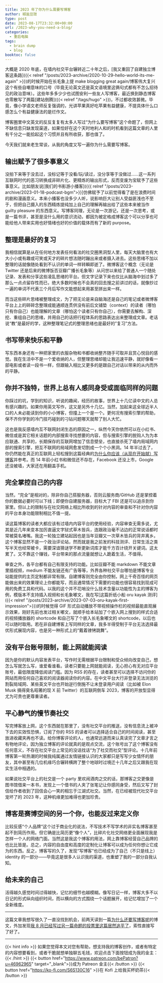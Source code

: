 ```yaml
---
title: 2023 年了你为什么需要写博客
author: 椒盐豆豉
type: post
date: 2023-08-17T23:32:00+00:00
url: /2023-why-you-need-a-blog/
categories:
  - 重启电脑
tags:
  - brain dump
  - blog
booktoc: false
---
```


大概是 2020 年底，在墙内社交平台辗转近二十年之后，[我又重回了自建独立博客这条路]({{< relref "/posts/2023-archive/2020-10-29-hello-world-its-me-again" >}})的时候开始在长毛象上提 make blogging great again/博客伟大复兴这个有些自嘲意味的口号（毕竟无论英文还是英文语境里这俩句式都有不怎么招待见的政治意味）。这些年多多少少也试图安利一些友人写博客，最近换到静态博客也零散写了两篇[建站倒腾]({{< relref "/tags/hugo" >}})，不过都收效甚微。毕竟，像小学语文老师反复强调的，光讲苹果真好吃苹果有益健康，不提具体什么口感怎么个有益健康法的是烂作文。

博客圈里中文英文的反反复复有太多人写过“为什么要写博客”这个命题了，但网上不缺信息只缺发现渠道，如果恰好在这个天时地利人和的时机看到这篇文章的人里有千分之一能拾起这个习惯并且有所收获，那也值了。

今天我们就来老生常谈，从我的角度又写一遍你为什么需要写博客。

<!--more-->

## 输出赋予了很多事意义
没拍下来等于没去过，没标记等于没看/玩/读过，没分享等于没做过……这一系列互联网时代的恶习转换成非碎片化、更精炼的输出形式，反而变废为宝赋予了这些事意义。比如朋友说[我们的书影游小播客]({{{ relref "/posts/2023-archive/2023-01-18-podcast-bgm">}}]仿佛赋予了以前觉得看了是在浪费时间的剧和漫画意义。本来小播客也没多少人听，说影响巨大让别人受益匪浅也不至于，但把自己摄入的东西精炼提纯加上自己的理解再输出给了这些本来被当作 guilty pleasure 的东西意义。写博客同理，无论是一次游记，还是一次思考，或是一篇书评，甚至是没什么用的意识流动，都因为被定格成博客这个可以分享也可能给他人带来实用也好情绪也好的价值的载体而有了新的 purpose。

## 整理是最好的复习
我相信就算是从在任何地方发表任何看法的社交圈黑洞型人里，每天大脑里也有大大小小或有趣或可笑或天才的碎片想法随时蹦出来或者摄入进去。这些思绪不加以整理的话就像随处看到不认识的单词一样转瞬即逝了。微博客这个概念（无论是 Twitter 还是后来的微博饭否豆瓣广播长毛象等）从问世以来给了普通人一个随处记录、发表和分享这些凌乱思绪的平台。但文字记录下来也仅比从脑海中划过多了那么一点点留存性而已，绝大多数时候也不会真的回去搜之前讲过的话，就像抄过一遍的单词不代表三个月后写作文能想起来用甚至拼出来一样。

而当这些碎片思绪被整理成文，为了把无论是来自脑海还是自己的笔记或者微博客平台上上的碎碎念整理成能通顺连贯供没有前后文铺垫（context）的读者（哪怕只有你自己）也能理解的文章（哪怕这个读者只有你自己），你需要去解构、深挖、重组自己的思绪，并用自己的话把行程体系的思路表达出来整理成文章。老话说“教”是最好的学，这种整理笔记式的整理思绪也是最好的”复习”方法。

## 书写带来快乐和平静
写东西本身还有一种把家里的衣服杂物和书都收纳整齐随手可取并且赏心悦目的感觉。我在生活中不是一个爱收纳的人，但整理思绪却能让我迅速平静，就好像看一部电影或者读一段书一样，但跟输入相比又更多的是跟自己对话以带来的从内而外的平静。

## 你并不独特，世界上总有人感同身受或面临同样的问题
你踩过的坑，学到的知识，听说的趣闻，经历的故事，世界上十几亿读中文的人总有感兴趣的。如果你用英文写作，这又是另外十几亿。当然，加起来这全球近半人口的人未必能读到你的小小博客，但撞上一个是一个。更何况有搜索引擎的帮助，保不齐你学到的冷门技巧碰到的刁钻问题哪天就帮了别人大忙。

这也是我反感墙内互不联网封闭生态的原因之一，纵然今天你依然可以在小红书、微信或是其它相关话题的内部搜索寻找想要的内容，但与搜索引擎的脱钩人为为本应联通、共享的，长期保存的互联网增加了信息壁垒，也直接杀死了墙内局域网内部的搜索引擎，把互不联网的局域网愈发切割成一个个小黑洞。14 年半过去了，你仍然能在真正的互联网上轻松搜到这篇经典的[为什么你应该（从现在开始就）写博客](http://mindhacks.cn/2009/02/15/why-you-should-start-blogging-now/)并参考。而 14 年前小红书和微信还不存在，Facebook 还没上市，Google 还没被墙，大家还在用翻盖手机。

## 完全掌控自己的内容
当然，“完全”是相对的，除非你自己搭服务器，否则云服务商/GitHub 还是掌控着你的数据必要时可以下线；即便你自建服务器，目标大了 FBI 还是可以追杀到你家里。但以上的限制与在社交网络上相比所收到的针对内容的审查和不针对你内容的平台本身功能限制相比不值一提。

读这篇博客的读者大都应该有过墙内内容平台的使用经验，内容审查无需多说，尤其是近几年来变本加厉直逼文字狱式草木皆兵，连跟政治毫不沾边的正常说话都时常被莫名堵嘴。我这一轮独立建站起因也是当年豆瓣又一次草木皆兵的背井离乡。这个博客显然不是一个政治评论站，然而就是我之前发的科技测评、日常生活之类写半天也经常被卡，需要深谙猜谜学不断更新词库才能千方百计绕开关键词。这太累了。又不靠这个赚钱，平台带来的那点流量就想让人跪着生活，不值得。

审查之外，各平台都有自己有限支持的功能。比如豆瓣不能 markdown 不能文章里插视频，medium 不能友链还有广告等等，外界各种社交平台哪怕是博客专业站能提供的主页定制都非常有限。自建博客则完全由你控制，网上千奇百怪的网页能做出来的效果理论上你都能写，而且通常情况下需要的功能也很容易找到现成可用的免费工具和代码。以我的这个并不花哨没什么技术含量以功能性为主的博客为例，模版本不支持插入视频和长毛象嘟文，我在写[这篇折纸小船 oru kayak 测评]({{< relref "/posts/2023-archive/2023-07-03-oru-kayak-first-impression">}})的时候觉得 GIF 形式自动播放不带视频操作栏的视频最能直观展示效果，刚好先前也发过相关嘟文，就顺手给本站加了个嵌入网上搜到的样式合适的视频播放器的 shortcode 和自己写了个嵌入长毛象嘟文的 shortcode，以后也可以随时取用。若在非自建博客上写同样的文章，我多半得受制于平台无法选择最优形式展现内容，也是另一种形式上的“戴着镣铐跳舞”。

## 没有平台账号限制，能上网就能阅读
因为是你的默认内容发表平台，写作时无需根据平台限制和受众倾向改变自己，想怎么写就怎么写，谁爱看谁看。读者只要能上网就能阅读，无心担心有无对应平台账号，最低限度降低阅读门槛。因为 RSS 的存在，读者甚至可以选择不访问你的网站而用任何自己喜欢的阅读器阅读你的内容。在中文平台大行非登录无法浏览的割裂局域网、某些英文平台也开始逆行倒施不让未登录用户阅读（比如被 Elon Musk 搞得臭名昭著的现 X 前 Twitter）的互联网倒车 2023，博客的开放型显得尤为可贵也更尊重读者。

## 平心静气的慢节奏社交
写完博客放上网，这个东西就在那里了，没有社交平台的推送，没有信息流上被冲下去的实效性恐惧，订阅了你的 RSS 的读者可以选择适合自己的时间阅读，甚至放进收藏夹再也不读。给你博客评论的人，也通常远道而来认真读完了文章才言之有物地评论，因为独立博客的评论就真的是观点交流，这个账号出了这个博客没有任何意义，不存在社交平台上常见的没话找话“为了社交而社交”型评论。十几年前博客第一轮热潮的时候我纯属通过友情链接认识的大家都只是写写少女情怀的朋友，其中甚至有几位机缘巧合辗转横跨了整个地球时过境迁十几年之后又跟我在现实生活中相遇的。

如果说社交平台上的社交是一个 party 里欢闹酒肉之交的话，那博客之交更像是图书馆借来一本书，发现上一个借书的人夹了张笔记让你感同身受，然后又写了封信给作者收到了回信会心一笑的相忘于江湖式社交。当然，在已经被现代社交平台宠坏了的 2023 年，这种机缘更加难得也更加珍贵。

## 博客是赛博空间的另一个你，也能反过来定义你
比较反感“个人品牌“这个过于商业化的说法，不写技术不写学术的非实名博客甚至起不到简历作用。但它确是比简历更“像个人”，比碎片化社交网络更全面展现我是怎样一个人的网络门面。当然这是我这个博客的用法，网上靠博客经营自己品牌的也比比皆是。总之，内容的自由度和高度的定制化让博客可以成为任何你想让它成为的东西。反之，博客写的久了，发现“写博客”也已经成为了自己（不只是线上） identity 的一部分——毕竟这是很多人认识我的渠道，也重塑了我的一部分自我认知。

## 给未来的自己
活得越久感觉时间过得越快，记忆的细节也越模糊。像写日记一样，博客大多不以日记的形式纵向组织时间，而以横向的方式围绕一个话题展开，给记忆增加了一个全新维度。

---

这篇文章我想写很久了一直没找到机会，前两天读到一篇[为什么还要写博客呢](https://huiweishijie.com/blog/2023/08/17/817/)的博文，外加发现[我 8 月已经写过另一篇命题的投票里这篇居然追平了](https://www.patreon.com/posts/2023-ba-yue-bo-86550989)，索性直接写了好了。

---

{{< hint info >}}
如果您觉得本文对您有帮助，想支持我的博客创作，或者有特定的内容想要看到，或者干脆就想单独聊五毛钱，欢迎点击下面按钮成为我的金主：
{{< /hint >}}
{{< button href="https://www.patreon.com/bePatron?u=46962965" target="_blank">}}成为 Patreon 金主{{< /button >}}
{{< button href="https://ko-fi.com/S6S130C16" >}}在 Kofi 上给我买杯奶茶{{< /button >}}